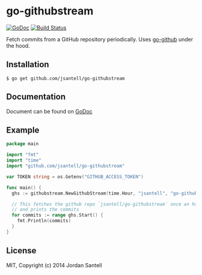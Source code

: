 go-githubstream 
================ 

[![GoDoc](http://img.shields.io/badge/godoc-reference-blue.svg?style=flat)](http://godoc.org/github.com/jsantell/go-githubstream) [![Build Status](http://img.shields.io/travis/jsantell/go-githubstream.svg?style=flat)](https://travis-ci.org/jsantell/go-githubstream)

Fetch commits from a GitHub repository periodically. Uses [go-github](https://github.com/google/go-github) under the hood.


## Installation

```
$ go get github.com/jsantell/go-githubstream
```

## Documentation

Document can be found on [GoDoc](http://godoc.org/github.com/jsantell/go-githubstream)

## Example

```go
package main

import "fmt"
import "time"
import "github.com/jsantell/go-githubstream"

var TOKEN string = os.Getenv("GITHUB_ACCESS_TOKEN")

func main() {
  ghs := githubstream.NewGithubStream(time.Hour, "jsantell", "go-githubstream", "master", TOKEN)

  // This fetches the github repo `jsantell/go-githubstream` once an hour
  // and prints the commits
  for commits := range ghs.Start() {
    fmt.Println(commits)
  }
}
```

## License

MIT, Copyright (c) 2014 Jordan Santell
